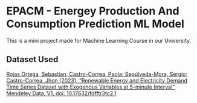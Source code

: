 # EPACM - Energey Production And Consumption Prediction ML Model
This is a mini project made for Machine Learning Course in our University.

## Dataset Used
[Rojas Ortega, Sebastian; Castro-Correa, Paola; Sepúlveda-Mora, Sergio; Castro-Correa, Jhon (2023), “Renewable Energy and Electricity Demand Time Series Dataset with Exogenous Variables at 5-minute Interval”, Mendeley Data, V1, doi: 10.17632/fdfftr3tc2.1](https://data.mendeley.com/datasets/fdfftr3tc2/1)
